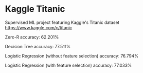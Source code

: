 # Kaggle Titanic
 Supervised ML project featuring Kaggle's Titanic dataset
https://www.kaggle.com/c/titanic

Zero-R accuracy: 62.201%

Decision Tree accuracy: 77.511%

Logistic Regression (without feature selection) accuracy: 76.794%

Logistic Regression (with feature selection) accuracy: 77.033%

